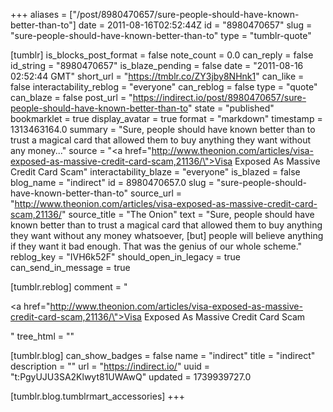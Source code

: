 +++
aliases = ["/post/8980470657/sure-people-should-have-known-better-than-to"]
date = 2011-08-16T02:52:44Z
id = "8980470657"
slug = "sure-people-should-have-known-better-than-to"
type = "tumblr-quote"

[tumblr]
is_blocks_post_format = false
note_count = 0.0
can_reply = false
id_string = "8980470657"
is_blaze_pending = false
date = "2011-08-16 02:52:44 GMT"
short_url = "https://tmblr.co/ZY3jby8NHnk1"
can_like = false
interactability_reblog = "everyone"
can_reblog = false
type = "quote"
can_blaze = false
post_url = "https://indirect.io/post/8980470657/sure-people-should-have-known-better-than-to"
state = "published"
bookmarklet = true
display_avatar = true
format = "markdown"
timestamp = 1313463164.0
summary = "Sure, people should have known better than to trust a magical card that allowed them to buy anything they want without any money..."
source = "<a href=\"http://www.theonion.com/articles/visa-exposed-as-massive-credit-card-scam,21136/\">Visa Exposed As Massive Credit Card Scam</a>"
interactability_blaze = "everyone"
is_blazed = false
blog_name = "indirect"
id = 8980470657.0
slug = "sure-people-should-have-known-better-than-to"
source_url = "http://www.theonion.com/articles/visa-exposed-as-massive-credit-card-scam,21136/"
source_title = "The Onion"
text = "Sure, people should have known better than to trust a magical card that allowed them to buy anything they want without any money whatsoever, [but] people will believe anything if they want it bad enough. That was the genius of our whole scheme."
reblog_key = "IVH6k52F"
should_open_in_legacy = true
can_send_in_message = true

[tumblr.reblog]
comment = "<p><a href=\"http://www.theonion.com/articles/visa-exposed-as-massive-credit-card-scam,21136/\">Visa Exposed As Massive Credit Card Scam</a></p>"
tree_html = ""

[tumblr.blog]
can_show_badges = false
name = "indirect"
title = "indirect"
description = ""
url = "https://indirect.io/"
uuid = "t:PgyUJU3SA2Klwyt81UWAwQ"
updated = 1739939727.0

[tumblr.blog.tumblrmart_accessories]
+++
